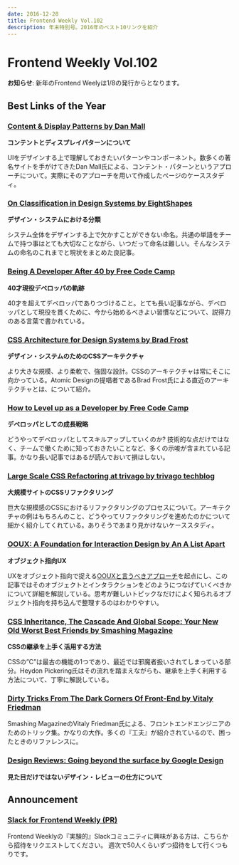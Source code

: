 ```yaml
---
date: 2016-12-28
title: Frontend Weekly Vol.102
description: 年末特別号。2016年のベスト10リンクを紹介
---
```


# Frontend Weekly Vol.102

**お知らせ**: 新年のFrontend Weelyは1/8の発行からとなります。

## Best Links of the Year

### [Content & Display Patterns by Dan Mall](http://danielmall.com/articles/content-display-patterns/)

**コンテントとディスプレイパターンについて**

UIをデザインする上で理解しておきたいパターンやコンポーネント。数多くの著名サイトを手がけてきたDan Mall氏による、コンテント・パターンというアプローチについて。実際にそのアプローチを用いて作成したページのケーススタディ。

### [On Classification in Design Systems by EightShapes](https://medium.com/eightshapes-llc/on-classification-in-design-systems-6b33b97f4a8f#.azj2hz6za)

**デザイン・システムにおける分類**

システム全体をデザインする上で欠かすことができない命名。共通の単語をチームで持つ事はとても大切なことながら、いつだって命名は難しい。そんなシステムの命名のこれまでと現状をまとめた良記事。

### [Being A Developer After 40 by Free Code Camp](https://medium.freecodecamp.com/being-a-developer-after-40-3c5dd112210c#.3aqplzahb)

**40才現役デベロッパの軌跡**

40才を超えてデベロッパでありつづけること。とても長い記事ながら、デベロッパとして現役を貫くために、今から始めるべきよい習慣などについて、説得力のある言葉で書かれている。

### [CSS Architecture for Design Systems by Brad Frost](http://bradfrost.com/blog/post/css-architecture-for-design-systems/)

**デザイン・システムのためのCSSアーキテクチャ**

より大きな規模、より柔軟で、強固な設計。CSSのアーキテクチャは常にそこに向かっている。Atomic Designの提唱者であるBrad Frost氏による直近のアーキテクチャとは、について紹介。

### [How to Level up as a Developer by Free Code Camp](https://medium.freecodecamp.com/how-to-level-up-as-a-developer-87344584777c#.vsq1fft6b)

**デベロッパとしての成長戦略**

どうやってデベロッパとしてスキルアップしていくのか? 技術的な点だけではなく、チームで働くために知っておきたいことなど、多くの示唆が含まれている記事。かなり長い記事ではあるが読んでおいて損はしない。

### [Large Scale CSS Refactoring at trivago by trivago techblog](http://tech.trivago.com/2016/02/02/large-scale-css-refactoring-at-trivago/)

**大規模サイトのCSSリファクタリング**

巨大な規模感のCSSにおけるリファクタリングのプロセスについて。アーキテクチャの例はもちろんのこと、どうやってリファクタリングを進めたのかについて細かく紹介してくれている。ありそうであまり見かけないケーススタディ。

### [OOUX: A Foundation for Interaction Design by An A List Apart](http://alistapart.com/article/ooux-a-foundation-for-interaction-design)

**オブジェクト指向UX**

UXをオブジェクト指向で捉える[OOUXと言うべきアプローチ](http://alistapart.com/article/object-oriented-ux)を起点にし、この記事ではそのオブジェクトとインタラクションをどのようにつなげていくべきかについて詳細を解説している。思考が難しいトピックなだけによく知られるオブジェクト指向を持ち込んで整理するのはわかりやすい。

### [CSS Inheritance, The Cascade And Global Scope: Your New Old Worst Best Friends by Smashing Magazine](https://www.smashingmagazine.com/2016/11/css-inheritance-cascade-global-scope-new-old-worst-best-friends/)

**CSSの継承を上手く活用する方法**

CSSの”C”は最古の機能の1つであり、最近では邪魔者扱いされてしまっている部分。Heydon Pickering氏はその流れを踏まえながらも、継承を上手く利用する方法について、丁寧に解説している。

### [Dirty Tricks From The Dark Corners Of Front-End by Vitaly Friedman](https://speakerdeck.com/smashingmag/dirty-tricks-from-the-dark-corners-of-front-end)

Smashing MagazineのVitaly Friedman氏による、フロントエンドエンジニアのためのトリック集。かなりの大作。多くの『工夫』が紹介されているので、困ったときのリファレンスに。

### [Design Reviews: Going beyond the surface by Google Design](https://design.google.com/articles/going-beyond-the-surface/)

**見た目だけではないデザイン・レビューの仕方について**

## Announcement

### [Slack for Frontend Weekly (PR)](https://studiomohawk.typeform.com/to/Kj8Gaj)

Frontend Weeklyの『実験的』Slackコミュニティに興味がある方は、こちらから招待をリクエストしてください。 週次で50人くらいずつ招待をして行くつもりです。


